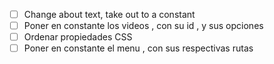 - [ ] Change about text, take out to a constant
- [ ] Poner en constante los videos , con su id , y sus opciones
- [ ] Ordenar propiedades CSS
- [ ] Poner en constante el menu , con sus respectivas rutas
